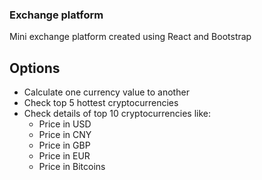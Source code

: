 ### Exchange platform

Mini exchange platform created using React and Bootstrap

## Options

- Calculate one currency value to another
- Check top 5 hottest cryptocurrencies
- Check details of top 10 cryptocurrencies like:
  - Price in USD
  - Price in CNY
  - Price in GBP
  - Price in EUR
  - Price in Bitcoins
